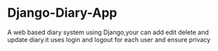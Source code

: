 # Django-Diary-App
A web based diary system using Django,your can add edit delete and update diary.it uses login and logout for each user  and ensure privacy
